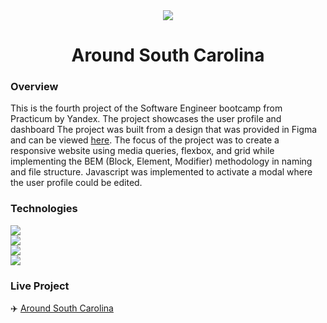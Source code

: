 <div align="center"><img src="./src/images/favicon.ico"></div>

<h1 align="center">Around South Carolina</h1>
  
### Overview

This is the fourth project of the Software Engineer bootcamp from Practicum by Yandex. The project showcases the user profile and dashboard The project was built from a design that was provided in Figma and can be viewed [here](https://www.figma.com/file/SurN1jaeEQIhuZEDMhmWWf/Sprint-4-Around-The-U.S.-desktop-mobile?node-id=0%3A1). The focus of the project was to create a responsive website using media queries, flexbox, and grid while implementing the BEM (Block, Element, Modifier) methodology in naming and file structure. Javascript was implemented to activate a modal where the user profile could be edited. 

### Technologies

<a href="https://www.w3.org/html/" target="_blank"> <img src="https://img.icons8.com/color/48/000000/html-5.png"/> </a>
<br>
<a href="https://www.w3schools.com/css/" target="_blank"> <img src="https://img.icons8.com/color/48/000000/css3.png"/> </a>
<br>
<a href="https://developer.mozilla.org/en-US/docs/Web/JavaScript" target="_blank"> <img src="https://img.icons8.com/color/48/000000/javascript.png"/> </a>
<br>
<a href="https://git-scm.com/" target="_blank"> <img src="https://img.icons8.com/color/48/000000/git.png"/> </a>

### Live Project

:airplane: [Around South Carolina](https://fillharris.github.io/web_project_4/)


